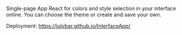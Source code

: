 Single-page App React for colors and style selection in your interface online. You can choose the theme or create and save your own.

Deployment: https://julvbar.github.io/InterfaceApp/
